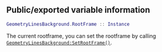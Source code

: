 ## Public/exported variable information
```lua
GeometryLinesBackground.RootFrame :: Instance
```

The current rootframe, you can set the rootframe by calling [``GeometryLinesBackground:SetRootFrame()``](./func_SetRootFrame.md).